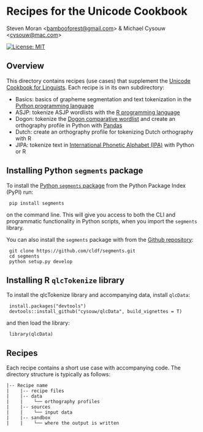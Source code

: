 # Recipes for the Unicode Cookbook

Steven Moran &lt;bambooforest@gmail.com&gt; & Michael Cysouw &lt;cysouw@mac.com&gt;

[![License: MIT](https://img.shields.io/badge/License-MIT-yellow.svg)](https://opensource.org/licenses/MIT)

## Overview

This directory contains recipes (use cases) that supplement the [Unicode Cookbook for Linguists](https://github.com/unicode-cookbook/cookbook/blob/master/unicode-cookbook.pdf). Each recipe is in its own subdirectory:

- Basics: basics of grapheme segmentation and text tokenization in the [Python programming language](https://www.python.org/)
- ASJP: tokenize ASJP wordlists with the [R programming language](https://www.r-project.org/)
- Dogon: tokenize the [Dogon comparative wordlist](http://dogonlanguages.org/values) and create an orthography profile in Python with [Pandas](https://pandas.pydata.org/)
- Dutch: create an orthography profile for tokenizing Dutch orthography with R
- JIPA: tokenize text in [International Phonetic Alphabet (IPA)](https://www.internationalphoneticassociation.org/content/ipa-chart) with Python or R


## Installing Python `segments` package

To install the [Python `segments` package](https://pypi.python.org/pypi/segments) from the Python Package Index (PyPI) run:

```
 pip install segments
``` 

on the command line. This will give you access to both the CLI and programmatic functionality in Python scripts, when you import the `segments` library.

You can also install the `segments` package with from the [Github repository](https://github.com/cldf/segments):

```
 git clone https://github.com/cldf/segments.git
 cd segments
 python setup.py develop
```

## Installing R `qlcTokenize` library

To install the qlcTokenize library and accompanying data, install `qlcData`:

```
 install.packages("devtools")
 devtools::install_github("cysouw/qlcData", build_vignettes = T)
```

and then load the library:

```
 library(qlcData)
```

## Recipes

Each recipe contains a short use case with accompanying code. The directory structure is typically as follows:

```
|-- Recipe name
|    |-- recipe files
|    |-- data
|    |    └── orthography profiles
|    |-- sources
|    |    └── input data
|    |-- sandbox
|    |    └── where the output is written
```


